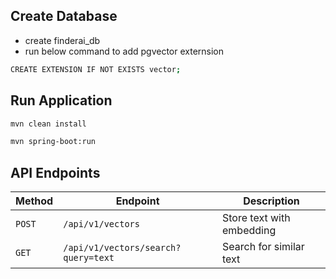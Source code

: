 ## Create Database

- create finderai_db
- run below command to add pgvector externsion

```bash
CREATE EXTENSION IF NOT EXISTS vector;
```

## Run Application

```bash
mvn clean install

mvn spring-boot:run
```

## API Endpoints

| Method | Endpoint                            | Description               |
| ------ | ----------------------------------- | ------------------------- |
| `POST` | `/api/v1/vectors`                   | Store text with embedding |
| `GET`  | `/api/v1/vectors/search?query=text` | Search for similar text   |
